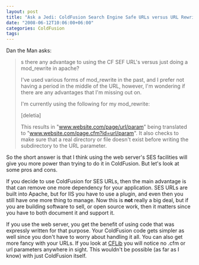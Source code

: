 ```yaml
---
layout: post
title: "Ask a Jedi: ColdFusion Search Engine Safe URLs versus URL Rewriting"
date: "2008-06-12T10:06:00+06:00"
categories: ColdFusion 
tags: 
---
```


Dan the Man asks:

<blockquote>
<p>
s there any advantage to using the CF SEF URL's versus
just doing a mod_rewrite in apache?

I've used various forms of mod_rewrite in the past, and I prefer not having a period in the middle of the URL, however,
I'm wondering if there are any advantages that I'm missing out on.

I'm currently using the following for my mod_rewrite:

[deletia]

This results in "www.website.com/page/url/param" being translated to "www.website.com/page.cfm?id=url/param".  It also checks to make sure that a real directory or file doesn't exist before writing the subdirectory to the URL parameter.
</p>
</blockquote>

So the short answer is that I think using the web server's SES facilities will give you more power than trying to do it in ColdFusion. But let's look at some pros and cons.
<!--more-->
If you decide to use ColdFusion for SES URLs, then the main advantage is that can remove one more dependency for your application. SES URLs are built into Apache, but for IIS you have to use a plugin, and even then you still have one more thing to manage. Now this is <b>not</b> really a big deal, but if you are building software to sell, or open source work, then it matters since you have to both document it and support it. 

If you use the web server, you get the benefit of using code that was expressly written for that purpose. Your ColdFusion code gets simpler as well since you don't have to worry about handling it all. You can also get more fancy with your URLs. If you look at <a href="http://www.cflib.org">CFLib</a> you will notice no .cfm or url parameters anywhere in sight. This wouldn't be possible (as far as I know) with just ColdFusion itself.
